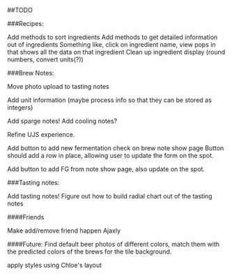 ##TODO

###Recipes: 

Add methods to sort ingredients 
Add methods to get detailed information out of ingredients
  Something like, click on ingredient name, view pops in that shows all the data on that ingredient
Clean up ingredient display (round numbers, convert units(?))

###Brew Notes:

Move photo upload to tasting notes

Add unit information (maybe process info so that they can be stored as integers)

Add sparge notes!
Add cooling notes?

Refine UJS experience. 

Add button to add new fermentation check on brew note show page
  Button should add a row in place, allowing user to update the form on the spot.
  
Add button to add FG from note show page, also update on the spot.

###Tasting notes:

Add tasting notes!
Figure out how to build radial chart out of the tasting notes


####Friends

Make add/remove friend happen Ajaxly 

####Future:
Find default beer photos of different colors, match them with the predicted colors of the brews for the tile background.

apply styles using Chloe's layout
